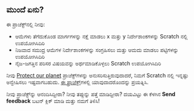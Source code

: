 ## ಮುಂದೆ ಏನು?

ಈ ಪ್ರಾಜೆಕ್ಟ್‌ನಲ್ಲಿ ನೀವು:

+ ಆಮೆಗಳು ತೆಗೆದುಕೊಂಡ ಮಾರ್ಗಗಳನ್ನು ನಕ್ಷೆ ಮಾಡಲು x ಮತ್ತು y ನಿರ್ದೇಶಾಂಕಗಳನ್ನು Scratch‌ ನಲ್ಲಿ ಉಪಯೋಗಿಸಿದಿರಿ
+ ನಿಜವಾದ ಸಮುದ್ರ ಆಮೆಗಳ ನಿರ್ದೇಶಾಂಕಗಳನ್ನು ಸಂಗ್ರಹಿಸಲು ಮತ್ತು ಆಮದು ಮಾಡಲು ಪಟ್ಟಿಗಳನ್ನು ಉಪಯೋಗಿಸಿದಿರಿ
+ ನೈಜ-ಜಗತ್ತಿನ ಪರಿಸರ ವಿಷಯವನ್ನು ಅರ್ಥಮಾಡಿಕೊಳ್ಳಲು Scratch ಉಪಯೋಗಿಸಿದಿರಿ

ನೀವು [Protect our planet](https://projects.raspberrypi.org/kn-IN/pathways/protect-our-planet) ಪ್ರಾಜೆಕ್ಟ್‌ಗಳನ್ನು ಅನುಸರಿಸುತ್ತಿರುವುದಾದರೆ, ನಿಮಗೆ Scratch ನಲ್ಲಿ ಇನ್ನಷ್ಟು ಅನ್ವೇಷಿಸಲು ಇಷ್ಟವಾಗಬಹುದು. [ಈ ಪ್ರಾಜೆಕ್ಟ್](https://projects.raspberrypi.org/kn-IN/projects?software%5B%5D=scratch)‌ಗಳಲ್ಲಿ ಯಾವುದಾದರೊಂದನ್ನು ಪ್ರಯತ್ನಿಸಿ.

ನೀವು ಪ್ರಾಜೆಕ್ಟ್‌ನ್ನು ಆನಂದಿಸಿದ್ದೀರಾ? ನೀವು ತಪ್ಪುನ್ನು ಪತ್ತೆ ಮಾಡಿದ್ದೀರಾ? ದಯವಿಟ್ಟು ಈ ಕೆಳಗಿನ **Send feedback** ಬಟನ್‌ ಕ್ಲಿಕ್‌ ಮಾಡಿ ಮತ್ತು ನಮಗೆ ತಿಳಿಸಿ!
